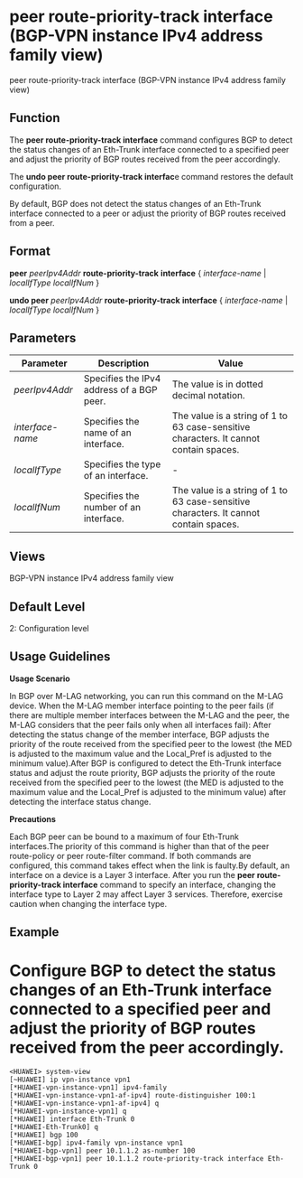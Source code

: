 peer route-priority-track interface (BGP-VPN instance IPv4 address family view)
===============================================================================

peer route-priority-track interface (BGP-VPN instance IPv4 address family view)

Function
--------



The **peer route-priority-track interface** command configures BGP to detect the status changes of an Eth-Trunk interface connected to a specified peer and adjust the priority of BGP routes received from the peer accordingly.

The **undo peer route-priority-track interfac**e command restores the default configuration.



By default, BGP does not detect the status changes of an Eth-Trunk interface connected to a peer or adjust the priority of BGP routes received from a peer.


Format
------

**peer** *peerIpv4Addr* **route-priority-track** **interface** { *interface-name* | *localIfType* *localIfNum* }

**undo peer** *peerIpv4Addr* **route-priority-track** **interface** { *interface-name* | *localIfType* *localIfNum* }


Parameters
----------

| Parameter | Description | Value |
| --- | --- | --- |
| *peerIpv4Addr* | Specifies the IPv4 address of a BGP peer. | The value is in dotted decimal notation. |
| *interface-name* | Specifies the name of an interface. | The value is a string of 1 to 63 case-sensitive characters. It cannot contain spaces. |
| *localIfType* | Specifies the type of an interface. | - |
| *localIfNum* | Specifies the number of an interface. | The value is a string of 1 to 63 case-sensitive characters. It cannot contain spaces. |



Views
-----

BGP-VPN instance IPv4 address family view


Default Level
-------------

2: Configuration level


Usage Guidelines
----------------

**Usage Scenario**



In BGP over M-LAG networking, you can run this command on the M-LAG device. When the M-LAG member interface pointing to the peer fails (if there are multiple member interfaces between the M-LAG and the peer, the M-LAG considers that the peer fails only when all interfaces fail): After detecting the status change of the member interface, BGP adjusts the priority of the route received from the specified peer to the lowest (the MED is adjusted to the maximum value and the Local\_Pref is adjusted to the minimum value).After BGP is configured to detect the Eth-Trunk interface status and adjust the route priority, BGP adjusts the priority of the route received from the specified peer to the lowest (the MED is adjusted to the maximum value and the Local\_Pref is adjusted to the minimum value) after detecting the interface status change.



**Precautions**

Each BGP peer can be bound to a maximum of four Eth-Trunk interfaces.The priority of this command is higher than that of the peer route-policy or peer route-filter command. If both commands are configured, this command takes effect when the link is faulty.By default, an interface on a device is a Layer 3 interface. After you run the **peer route-priority-track interface** command to specify an interface, changing the interface type to Layer 2 may affect Layer 3 services. Therefore, exercise caution when changing the interface type.


Example
-------

# Configure BGP to detect the status changes of an Eth-Trunk interface connected to a specified peer and adjust the priority of BGP routes received from the peer accordingly.
```
<HUAWEI> system-view
[~HUAWEI] ip vpn-instance vpn1
[*HUAWEI-vpn-instance-vpn1] ipv4-family
[*HUAWEI-vpn-instance-vpn1-af-ipv4] route-distinguisher 100:1
[*HUAWEI-vpn-instance-vpn1-af-ipv4] q
[*HUAWEI-vpn-instance-vpn1] q
[*HUAWEI] interface Eth-Trunk 0
[*HUAWEI-Eth-Trunk0] q
[*HUAWEI] bgp 100
[*HUAWEI-bgp] ipv4-family vpn-instance vpn1
[*HUAWEI-bgp-vpn1] peer 10.1.1.2 as-number 100
[*HUAWEI-bgp-vpn1] peer 10.1.1.2 route-priority-track interface Eth-Trunk 0

```